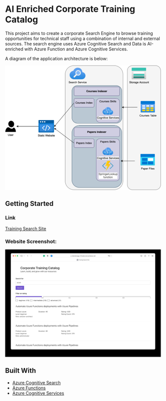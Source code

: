 # AI Enriched Corporate Training Catalog

This project aims to create a corporate Search Engine to browse training opportunities for technical staff using a combination of internal and external sources. The search engine uses Azure Cognitive Search and Data is AI-enriched with Azure Function and Azure Cognitive Services.

A diagram of the application architecture is below:

<img src="https://github.com/lschneidpro/ND073-C3-Build-AI-Enriched-Corporate-Training-Catalog/blob/master/deliverables/1.design/Step1_Architecture.png?raw=true" alt="architecture" width="800"/>


## Getting Started


### Link

[Training Search Site](https://kbmstorage.z13.web.core.windows.net)

### Website Screenshot:

<img src="https://github.com/lschneidpro/ND073-C3-Build-AI-Enriched-Corporate-Training-Catalog/blob/master/deliverables/4.deployment/website.jpg?raw=true" alt="architecture" width="800"/>

## Built With

* [Azure Cognitive Search](https://azure.microsoft.com/en-us/services/search/#overview)
* [Azure Functions](https://azure.microsoft.com/en-us/services/functions/)
* [Azure Cognitive Services](https://azure.microsoft.com/en-us/services/cognitive-services/)
